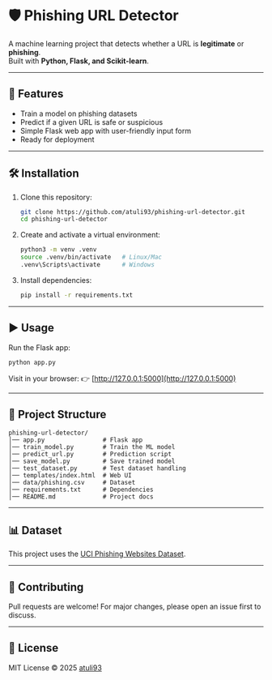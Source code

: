 # 🛡️ Phishing URL Detector

A machine learning project that detects whether a URL is **legitimate** or **phishing**.  
Built with **Python, Flask, and Scikit-learn**.

---

## 🚀 Features
- Train a model on phishing datasets
- Predict if a given URL is safe or suspicious
- Simple Flask web app with user-friendly input form
- Ready for deployment

---

## 🛠️ Installation

1. Clone this repository:
   ```bash
   git clone https://github.com/atuli93/phishing-url-detector.git
   cd phishing-url-detector
   ```

2. Create and activate a virtual environment:
   ```bash
   python3 -m venv .venv
   source .venv/bin/activate   # Linux/Mac
   .venv\Scripts\activate      # Windows
   ```

3. Install dependencies:
   ```bash
   pip install -r requirements.txt
   ```

---

## ▶️ Usage

Run the Flask app:
```bash
python app.py
```

Visit in your browser:
👉 [http://127.0.0.1:5000](http://127.0.0.1:5000)

---

## 📂 Project Structure
```
phishing-url-detector/
│── app.py                # Flask app
│── train_model.py        # Train the ML model
│── predict_url.py        # Prediction script
│── save_model.py         # Save trained model
│── test_dataset.py       # Test dataset handling
│── templates/index.html  # Web UI
│── data/phishing.csv     # Dataset
│── requirements.txt      # Dependencies
│── README.md             # Project docs
```

---

## 📊 Dataset
This project uses the [UCI Phishing Websites Dataset](https://archive.ics.uci.edu/ml/datasets/phishing+websites).

---

## 🤝 Contributing
Pull requests are welcome! For major changes, please open an issue first to discuss.

---

## 📜 License
MIT License © 2025 [atuli93](https://github.com/atuli93)
